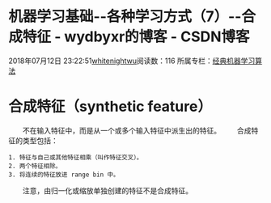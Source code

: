 # 机器学习基础--各种学习方式（7）--合成特征 - wydbyxr的博客 - CSDN博客
2018年07月12日 23:22:51[whitenightwu](https://me.csdn.net/wydbyxr)阅读数：116
所属专栏：[经典机器学习算法](https://blog.csdn.net/column/details/28812.html)
# 合成特征（synthetic feature）
　　不在输入特征中，而是从一个或多个输入特征中派生出的特征。 
　　合成特征的类型包括：
```
1. 特征与自己或其他特征相乘（叫作特征交叉）。
2. 两个特征相除。
3. 将连续的特征放进 range bin 中。
```
　　注意，由归一化或缩放单独创建的特征不是合成特征。
